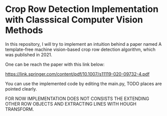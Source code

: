 # Crop Row Detection Implementation with Classsical Computer Vision Methods

  In this repository, I will try to implement an intuition behind a paper named A template-free machine vision-based crop row detection algorithm, which was published in 2021.

One can be reach the paper with this link below:

https://link.springer.com/content/pdf/10.1007/s11119-020-09732-4.pdf


You can use the implemented code by editing the main.py, TODO places are pointed clearly.

FOR NOW IMPLEMENTATION DOES NOT CONSISTS THE EXTENDING OTHER ROW OBJECTS AND EXTRACTING LINES WITH HOUGH TRANSFORM.
